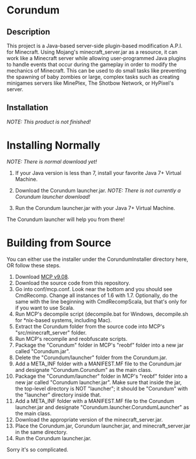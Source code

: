 Corundum
========

Description
-----------------
This project is a Java-based server-side plugin-based modification A.P.I. for Minecraft. Using Mojang's minecraft_server.jar as a resource, it can work like a Minecraft server while allowing user-programmed Java plugins to handle events that occur during the gameplay in order to modify the mechanics of Minecraft. This can be used to do small tasks like preventing the spawning of baby zombies or large, complex tasks such as creating minigames servers like MinePlex, The Shotbow Network, or HyPixel's server.

Installation
--------------
_NOTE: This product is not finished!_

Installing Normally
=========
_NOTE: There is normal download yet!_

 1. If your Java version is less than 7, install your favorite Java 7+ Virtual Machine.

 2. Download the Corundum launcher.jar. _NOTE: There is not currently a Corundum launcher download!_

 3. Run the Corundum launcher.jar with your Java 7+ Virtual Machine.

The Corundum launcher will help you from there!

Building from Source
==========
You can either use the installer under the CorundumInstaller directory here, OR follow these steps.

 1. Download [MCP v9.08](http://www.mediafire.com/download/2czafa60rh4ajhj/mcp908.zip).
 2. Download the source code from this repository.
 3. Go into conf/mcp.conf. Look near the bottom and you should see CmdRecomp. Change all instances of 1.6 with 1.7.
    Optionally, do the same with the line beginning with CmdRecompScala, but that's only for if you want to use
    Scala.
 4. Run MCP's decompile script (decompile.bat for Windows, decompile.sh for *nix-based systems, including Mac).
 5. Extract the Corundum folder from the source code into MCP's "src/minecraft_server" folder.
 6. Run MCP's recompile and reobfuscate scripts.
 7. Package the "Corundum" folder in MCP's "reobf" folder into a new jar called "Corundum.jar".
 8. Delete the "Corundum/launcher" folder from the Corundum.jar.
 9. Add a META_INF folder with a MANIFEST.MF file to the Corundum.jar and designate "Corundum.Corundum" as the main class.
 10. Package the "Corundum/launcher" folder in MCP's "reobf" folder into a new jar called "Corundum launcher.jar". Make sure that inside the jar, the top-level directory is NOT "launcher"; it should be "Corundum" with the "launcher" directory inside that.
 11. Add a META_INF folder with a MANIFEST.MF file to the Corundum launcher.jar and designate "Corundum.launcher.CorundumLauncher" as the main class.
 12. Download the appropriate version of the minecraft_server.jar.
 13. Place the Corundum.jar, Corundum launcher.jar, and minecraft_server.jar in the same directory.
 14. Run the Corundum launcher.jar.

Sorry it's so complicated.
